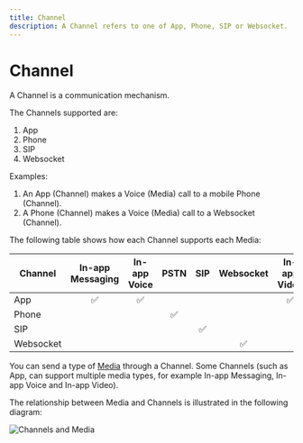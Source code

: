 ```yaml
---
title: Channel
description: A Channel refers to one of App, Phone, SIP or Websocket.
---
```


# Channel

A Channel is a communication mechanism.

The Channels supported are:

1. App
2. Phone
3. SIP
4. Websocket

Examples:

1. An App (Channel) makes a Voice (Media) call to a mobile Phone (Channel).
2. A Phone (Channel) makes a Voice (Media) call to a Websocket (Channel).

The following table shows how each Channel supports each Media:

| Channel | In-app Messaging | In-app Voice | PSTN | SIP | Websocket | In-app Video |
| ----| :----: | :----: | :----: | :----: | :----: | :----: | 
| App | ✅ | ✅ |   | | | ✅|
| Phone |  |  | ✅ | | | |
| SIP |  |  |  | ✅ |  | |
| Websocket |  |  |  | | ✅ | |

You can send a type of [Media](/conversation/concepts/media) through a Channel. Some Channels (such as App, can support multiple media types, for example In-app Messaging, In-app Voice and In-app Video). 

The relationship between Media and Channels is illustrated in the following diagram:

![Channels and Media](/assets/images/conversation-api/channels-media.png)
